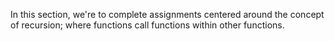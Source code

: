 In this section, we're to complete assignments centered around the concept of recursion; where functions call functions within other functions.
